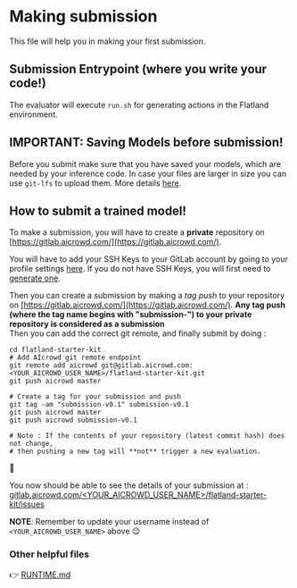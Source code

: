 # Making submission

This file will help you in making your first submission.


## Submission Entrypoint (where you write your code!)

The evaluator will execute `run.sh` for generating actions in the Flatland environment.

## IMPORTANT: Saving Models before submission!

Before you submit make sure that you have saved your models, which are needed by your inference code.
In case your files are larger in size you can use `git-lfs` to upload them. More details [here](https://discourse.aicrowd.com/t/how-to-upload-large-files-size-to-your-submission/2304).

## How to submit a trained model!

To make a submission, you will have to create a **private** repository on [https://gitlab.aicrowd.com/](https://gitlab.aicrowd.com/).

You will have to add your SSH Keys to your GitLab account by going to your profile settings [here](https://gitlab.aicrowd.com/profile/keys). If you do not have SSH Keys, you will first need to [generate one](https://docs.gitlab.com/ee/ssh/README.html#generating-a-new-ssh-key-pair).

Then you can create a submission by making a _tag push_ to your repository on [https://gitlab.aicrowd.com/](https://gitlab.aicrowd.com/).
**Any tag push (where the tag name begins with "submission-") to your private repository is considered as a submission**  
Then you can add the correct git remote, and finally submit by doing :

```
cd flatland-starter-kit
# Add AIcrowd git remote endpoint
git remote add aicrowd git@gitlab.aicrowd.com:<YOUR_AICROWD_USER_NAME>/flatland-starter-kit.git
git push aicrowd master
```

```
# Create a tag for your submission and push
git tag -am "submission-v0.1" submission-v0.1
git push aicrowd master
git push aicrowd submission-v0.1

# Note : If the contents of your repository (latest commit hash) does not change,
# then pushing a new tag will **not** trigger a new evaluation.
```

🚃

You now should be able to see the details of your submission at :
[gitlab.aicrowd.com/<YOUR_AICROWD_USER_NAME>/flatland-starter-kit/issues](https://gitlab.aicrowd.com//<YOUR_AICROWD_USER_NAME>/flatland-starter-kit/issues)

**NOTE**: Remember to update your username instead of `<YOUR_AICROWD_USER_NAME>` above :wink:

### Other helpful files

👉 [RUNTIME.md](/docs/RUNTIME.md)
